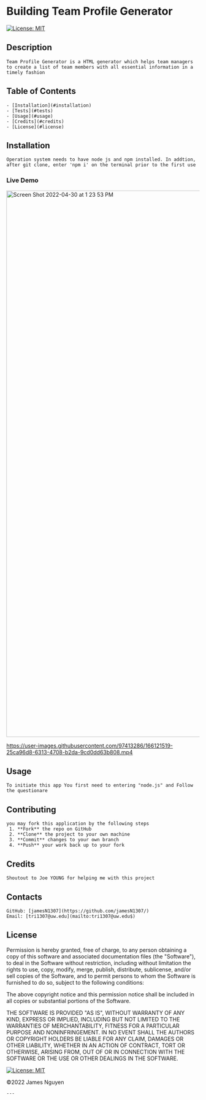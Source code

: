 # Building Team Profile Generator 

[![License: MIT](https://img.shields.io/badge/License-MIT-yellow.svg)](https://opensource.org/licenses/MIT)
      
## Description
    Team Profile Generator is a HTML generator which helps team managers to create a list of team members with all essential information in a timely fashion
 ## Table of Contents
    - [Installation](#installation)
    - [Tests](#tests)
    - [Usage](#usage)
    - [Credits](#credits)
    - [License](#license)
 ## Installation
    Operation system needs to have node js and npm installed. In addtion, after git clone, enter 'npm i' on the terminal prior to the first use
 ### Live Demo 
<img width="1426" alt="Screen Shot 2022-04-30 at 1 23 53 PM" src="https://user-images.githubusercontent.com/97413286/166121535-e9e260bf-4bd9-4a86-8a88-cab183bc56a9.png">


https://user-images.githubusercontent.com/97413286/166121519-25ca96d8-6313-4708-b2da-9cd0dd63b808.mp4



 
 ## Usage
    To initiate this app You first need to entering "node.js" and Follow the questionare 
 ## Contributing
    you may fork this application by the following steps
     1. **Fork** the repo on GitHub
     2. **Clone** the project to your own machine
     3. **Commit** changes to your own branch
     4. **Push** your work back up to your fork
 ## Credits
    Shoutout to Joe YOUNG for helping me with this project 
    
## Contacts
    GitHub: [jamesN1307](https://github.com/jamesN1307/)
    Email: [tri1307@uw.edu](mailto:tri1307@uw.edu$)
## License

Permission is hereby granted, free of charge, to any person obtaining a copy of this software and associated documentation files (the "Software"), to deal in the Software without restriction, including without limitation the rights to use, copy, modify, merge, publish, distribute, sublicense, and/or sell copies of the Software, and to permit persons to whom the Software is furnished to do so, subject to the following conditions:

The above copyright notice and this permission notice shall be included in all copies or substantial portions of the Software.

THE SOFTWARE IS PROVIDED "AS IS", WITHOUT WARRANTY OF ANY KIND, EXPRESS OR IMPLIED, INCLUDING BUT NOT LIMITED TO THE WARRANTIES OF MERCHANTABILITY, FITNESS FOR A PARTICULAR PURPOSE AND NONINFRINGEMENT. IN NO EVENT SHALL THE AUTHORS OR COPYRIGHT HOLDERS BE LIABLE FOR ANY CLAIM, DAMAGES OR OTHER LIABILITY, WHETHER IN AN ACTION OF CONTRACT, TORT OR OTHERWISE, ARISING FROM, OUT OF OR IN CONNECTION WITH THE SOFTWARE OR THE USE OR OTHER DEALINGS IN THE SOFTWARE.

[![License: MIT](https://img.shields.io/badge/License-MIT-yellow.svg)](https://opensource.org/licenses/MIT)

©2022 James Nguyen

    ---

